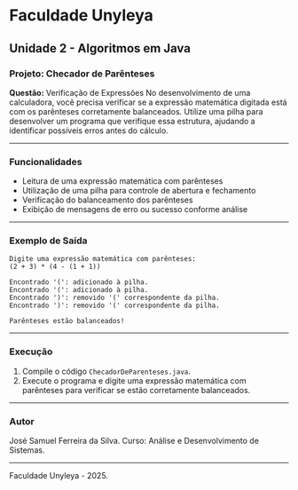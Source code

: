 # Faculdade Unyleya

## Unidade 2 - Algoritmos em Java

### Projeto: Checador de Parênteses

**Questão:** Verificação de Expressões
No desenvolvimento de uma calculadora, você precisa verificar se a expressão matemática digitada está com os parênteses corretamente balanceados. Utilize uma pilha para desenvolver um programa que verifique essa estrutura, ajudando a identificar possíveis erros antes do cálculo.

---

### Funcionalidades

* Leitura de uma expressão matemática com parênteses
* Utilização de uma pilha para controle de abertura e fechamento
* Verificação do balanceamento dos parênteses
* Exibição de mensagens de erro ou sucesso conforme análise

---

### Exemplo de Saída

```
Digite uma expressão matemática com parênteses:
(2 + 3) * (4 - (1 + 1))

Encontrado '(': adicionado à pilha.
Encontrado '(': adicionado à pilha.
Encontrado ')': removido '(' correspondente da pilha.
Encontrado ')': removido '(' correspondente da pilha.

Parênteses estão balanceados!
```

---

### Execução

1. Compile o código `ChecadorDeParenteses.java`.
2. Execute o programa e digite uma expressão matemática com parênteses para verificar se estão corretamente balanceados.

---

### Autor

José Samuel Ferreira da Silva.
Curso: Análise e Desenvolvimento de Sistemas.

---

Faculdade Unyleya - 2025.